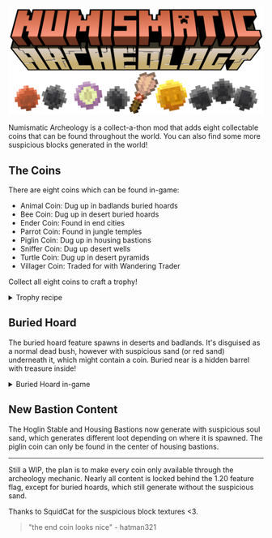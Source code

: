 ![Numismatic Archeology logo stylized in Minecraft font with coins below][logo]

Numismatic Archeology is a collect-a-thon mod that adds eight collectable coins that can be found throughout the world. You can also find some more suspicious blocks generated in the world!

## The Coins

There are eight coins which can be found in-game:
* Animal Coin: Dug up in badlands buried hoards
* Bee Coin: Dug up in desert buried hoards
* Ender Coin: Found in end cities
* Parrot Coin: Found in jungle temples
* Piglin Coin: Dug up in housing bastions
* Sniffer Coin: Dug up desert wells
* Turtle Coin: Dug up in desert pyramids
* Villager Coin: Traded for with Wandering Trader

Collect all eight coins to craft a trophy!

<details>
<summary>Trophy recipe</summary>
The coins have to be in alphabetical order, otherwise it won't work.

![Minecraft recipe showing eight coins surrounding a gold block][trophy_recipe]
</details>

## Buried Hoard

The buried hoard feature spawns in deserts and badlands. It's disguised as a normal dead bush, however with suspicious sand (or red sand) underneath it, which might contain a coin. Buried near is a hidden barrel with treasure inside!

<details>
<summary>Buried Hoard in-game</summary>

![Minecraft player uses a brush on suspicious sand, finding a diamond][buried_hoard_1]
![Minecraft player digs sand and finds a barrel with treasure inside][buried_hoard_2]
</details>

## New Bastion Content

The Hoglin Stable and Housing Bastions now generate with suspicious soul sand, which generates different loot depending on where it is spawned. The piglin coin can only be found in the center of housing bastions.

***
Still a WIP, the plan is to make every coin only available through the archeology mechanic. Nearly all content is locked behind the 1.20 feature flag, except for buried hoards, which still generate without the suspicious sand.

Thanks to SquidCat for the suspicious block textures <3.
> "the end coin looks nice" - hatman321

[logo]: https://raw.githubusercontent.com/eman7blue/numismatic-archeology/1.19/assets/numis_arch_logo_modified.png "Numismatic Archeology"
[trophy_recipe]: https://raw.githubusercontent.com/eman7blue/numismatic-archeology/1.19/assets/trophy_recipe.png "Now let's see Paul Allen's Coin Collecting Trophy"
[buried_hoard_1]: https://raw.githubusercontent.com/eman7blue/numismatic-archeology/1.19/assets/buried_hoard_1.gif "Wow a diamond!"
[buried_hoard_2]: https://raw.githubusercontent.com/eman7blue/numismatic-archeology/1.19/assets/buried_hoard_2.gif "That's it? An emerald and some gold? Man, what a gyp."